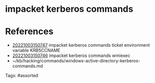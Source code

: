 # impacket kerberos commands

# References
- [20221003150747](/zet/20221003150747/) impacket kerberos commands ticket environment variable KRB5CCNAME
- [20221003150746](/zet/20221003150746/) impacket kerberos commands wmiexec
- ~/kb/hacking/commands/windows-active-directory-kerberos-commands.md

Tags:
    #assorted

